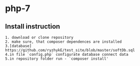 #  php-7

## Install instruction
    1. download or clone repository
    2. make sure, that composer dependences are installed
    3.[database] https://github.com/ryzhykE/test_site/blob/master/softDb.sql
    4.in file `config.php` configurate database connect data
    5.in repository folder run - `composer install'




